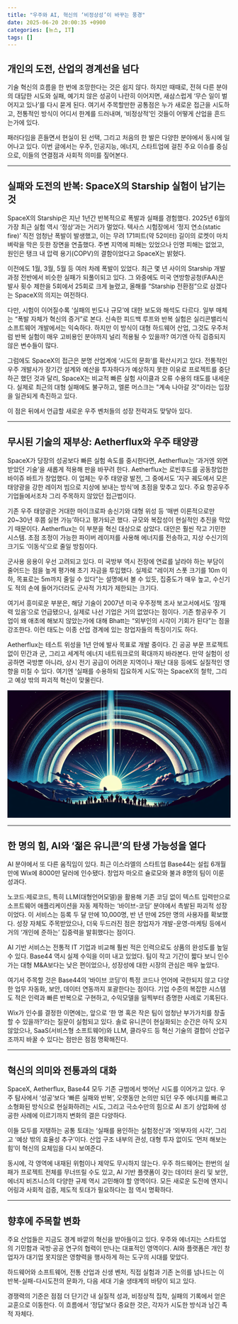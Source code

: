 ```yaml
---
title: "우주와 AI, 혁신의 ‘비정상성’이 바꾸는 풍경"
date: 2025-06-20 20:00:35 +0900
categories: [뉴스, IT]
tags: []
---
```


## 개인의 도전, 산업의 경계선을 넘다

기술 혁신의 흐름을 한 번에 조망한다는 것은 쉽지 않다. 하지만 때때로, 전혀 다른 분야의 대담한 시도와 실패, 예기치 않은 성공이 나란히 이어지면, 새삼스럽게 ‘무슨 일이 벌어지고 있나’를 다시 묻게 된다. 여기서 주목할만한 공통점은 누가 새로운 접근을 시도하고, 전통적인 방식이 어디서 한계를 드러내며, ‘비정상적’인 것들이 어떻게 산업을 흔드는가에 있다.

패러다임을 흔들면서 현실이 된 선택, 그리고 처음의 한 발은 다양한 분야에서 동시에 일어나고 있다. 이번 글에서는 우주, 인공지능, 에너지, 스타트업에 걸친 주요 이슈를 중심으로, 이들의 연결점과 사회적 의미를 짚어본다.

---

## 실패와 도전의 반복: SpaceX의 Starship 실험이 남기는 것

SpaceX의 Starship은 지난 1년간 반복적으로 폭발과 실패를 경험했다. 2025년 6월의 가장 최근 실험 역시 ‘정상’과는 거리가 멀었다. 텍사스 시험장에서 ‘정지 연소(static fire)’ 직전 엄청난 폭발이 발생했고, 이는 무려 171피트(약 52미터) 길이의 로켓이 마치 벼락을 막은 듯한 장면을 연출했다. 주변 지역에 피해는 있었으나 인명 피해는 없었고, 원인은 탱크 내 압력 용기(COPV)의 결함이었다고 SpaceX는 밝혔다.

이전에도 1월, 3월, 5월 등 여러 차례 폭발이 있었다. 최근 몇 년 사이의 Starship 개발 과정 전반에서 비슷한 실패가 되풀이되고 있다. 그 와중에도 미국 연방항공청(FAA)은 발사 횟수 제한을 5회에서 25회로 크게 늘렸고, 올해를 “Starship 전환점”으로 삼겠다는 SpaceX의 의지는 여전하다.

다만, 시험이 이어질수록 ‘실패의 빈도나 규모’에 대한 보도와 해석도 다르다. 일부 매체는 “폭발 자체가 혁신의 증거”로 본다. 신속한 피드백 루프와 반복 실험은 실리콘밸리식 소프트웨어 개발에서는 익숙하다. 하지만 이 방식이 대형 하드웨어 산업, 그것도 우주처럼 반복 실험이 매우 고비용인 분야까지 널리 적용될 수 있을까? 여기엔 아직 검증되지 않은 변수들이 많다.

그럼에도 SpaceX의 접근은 분명 산업계에 ‘시도의 문화’를 확산시키고 있다. 전통적인 우주 개발사가 장기간 설계와 예산을 투자하다가 예상하지 못한 이유로 프로젝트를 중단하곤 했던 것과 달리, SpaceX는 비교적 빠른 실험 사이클과 오류 수용의 태도를 내세운다. 실제로 최근의 대형 실패에도 불구하고, 엘론 머스크는 "계속 나아갈 것"이라는 입장을 일관되게 촉진하고 있다.

이 점은 뒤에서 언급할 새로운 우주 벤처들의 성장 전략과도 맞닿아 있다.

---

## 무시된 기술의 재부상: Aetherflux와 우주 태양광

SpaceX가 당장의 성공보다 빠른 실험 속도를 중시한다면, Aetherflux는 ‘과거엔 외면받았던 기술’을 새롭게 적용해 판을 바꾸려 한다. Aetherflux는 로빈후드를 공동창업한 바이쥬 바트가 창업했다. 이 업체는 우주 태양광 발전, 그 중에서도 ‘지구 궤도에서 모은 태양광을 강한 레이저 빔으로 지상에 보내는 방식’에 초점을 맞추고 있다. 주요 항공우주 기업들에서조차 그리 주목하지 않았던 접근법이다.

기존 우주 태양광은 거대한 마이크로파 송신기와 대형 위성 등 ‘매번 이론적으로만 20~30년 후쯤 실현 가능’하다고 평가되곤 했다. 규모와 복잡성이 현실적인 추진을 막았기 때문이다. Aetherflux는 이 부분을 혁신 대상으로 삼았다. 대안은 훨씬 작고 기민한 시스템. 초점 조정이 가능한 파이버 레이저를 사용해 에너지를 전송하고, 지상 수신기의 크기도 ‘이동식’으로 줄일 방침이다.

군사용 응용이 우선 고려되고 있다. 미 국방부 역시 전장에 연료를 날라야 하는 부담이 줄어드는 점을 높게 평가해 초기 자금을 투입했다. 실제로 "레이저 스폿 크기를 10m 이하, 목표로는 5m까지 줄일 수 있다"는 설명에서 볼 수 있듯, 집중도가 매우 높고, 수신기도 적의 손에 들어가더라도 군사적 가치가 제한되는 크기다.

여기서 흥미로운 부분은, 해당 기술이 2007년 미국 우주정책 조사 보고서에서도 ‘잠재력 있음’으로 언급됐으나, 실제로 나선 기업은 거의 없었다는 점이다. 기존 항공우주 기업이 왜 애초에 해보지 않았는가에 대해 Bhatt는 “외부인의 시각이 기회가 된다”는 점을 강조한다. 이런 태도는 이종 산업 경계에 있는 창업자들의 특징이기도 하다.

Aetherflux는 테스트 위성을 1년 안에 발사 목표로 개발 중이다. 긴 공공 부문 프로젝트 없이 민간과 군, 그리고 세계적 에너지 네트워크로의 확대까지 바라본다. 만약 실험이 성공하면 국방뿐 아니라, 상시 전기 공급이 어려운 지역이나 재난 대응 등에도 실질적인 영향을 미칠 수 있다. 여기엔 ‘실패를 수용하되 집요하게 시도’하는 SpaceX의 철학, 그리고 예상 밖의 파괴적 혁신이 맞물린다.

![밤하늘을 가로지르는 위성 빔과, 멀리서 이를 지켜보는 사람들의 실루엣](assets/img/2025-06-20-7809f7a5-c21f-4a22-b843-c9ae21e16917/1750417333853.png)

---

## 한 명의 힘, AI와 ‘젊은 유니콘’의 탄생 가능성을 열다

AI 분야에서 또 다른 움직임이 있다. 최근 이스라엘의 스타트업 Base44는 설립 6개월 만에 Wix에 8000만 달러에 인수됐다. 창업자 마오르 슐로모와 불과 8명의 팀이 이룬 성과다.

노코드·제로코드, 특히 LLM(대형언어모델)을 활용해 기존 코딩 없이 텍스트 입력만으로 소프트웨어 애플리케이션을 자동 제작하는 ‘바이브-코딩’ 분야에서 촉발된 파괴적 성장이었다. 이 서비스는 등록 두 달 만에 10,000명, 반 년 만에 25만 명의 사용자를 확보했다. 성장 자체도 주목받았으나, 더욱 두드러진 점은 창업자가 개발-운영-마케팅 등에서 거의 ‘개인에 준하는’ 집중력을 발휘했다는 점이다.

AI 기반 서비스는 전통적 IT 기업과 비교해 훨씬 적은 인력으로도 상품의 완성도를 높일 수 있다. Base44 역시 실제 수익을 이미 내고 있었다. 팀이 작고 기간이 짧다 보니 인수가는 대형 M&A보다는 낮은 편이었으나, 성장성에 대한 시장의 관심은 매우 높았다.

여기서 주목할 것은 Base44의 ‘바이브 코딩’이 특정 코드나 언어에 국한되지 않고 다양한 업무 자동화, 보안, 데이터 연동까지 포괄한다는 점이다. 기업 수준의 복잡한 시스템도 적은 인력과 빠른 반복으로 구현하고, 수익모델을 일찍부터 증명한 사례로 기록된다.

Wix가 인수를 결정한 이면에는, 앞으로 ‘한 명 혹은 작은 팀이 엄청난 부가가치를 창출할 수 있을까?’라는 질문이 실험되고 있다. 솔로 유니콘이 현실화되는 순간은 아직 오지 않았으나, SaaS(서비스형 소프트웨어)와 LLM, 클라우드 등 혁신 기술의 결합이 산업구조까지 바꿀 수 있다는 점만은 점점 명확해진다.

---

## 혁신의 의미와 전통과의 대화

SpaceX, Aetherflux, Base44 모두 기존 규범에서 벗어난 시도를 이어가고 있다. 우주 탐사에서 ‘성공’보다 ‘빠른 실패와 반복’, 오랫동안 논의만 되던 우주 에너지를 빠르고 소형화된 방식으로 현실화하려는 시도, 그리고 극소수만의 힘으로 AI 조기 상업화에 성공한 사례에 이르기까지 변화의 결은 다양하다.

이들 모두를 지탱하는 공통 토대는 ‘실패를 용인하는 실험정신’과 ‘외부자의 시각’, 그리고 ‘예상 밖의 효율성 추구’이다. 산업 구조 내부의 관성, 대형 투자 없이도 ‘먼저 해보는 힘’이 혁신의 요체임을 다시 보여준다.

동시에, 각 영역에 내재된 위험이나 제약도 무시하지 않는다. 우주 하드웨어는 한번의 실패가 프로젝트 전체를 무너뜨릴 수도 있고, AI 기반 플랫폼이 갖는 데이터 윤리 및 보안, 에너지 비즈니스의 다양한 규제 역시 고민해야 할 영역이다. 모든 새로운 도전에 엔지니어링과 사회적 검증, 제도적 토대가 필요하다는 점 역시 명확하다.

---

## 향후에 주목할 변화

주요 산업들은 지금도 경계 바깥의 혁신을 받아들이고 있다. 우주와 에너지는 스타트업의 기민함과 국방·공공 연구의 협력이 만나는 대표적인 영역이다. AI와 플랫폼은 개인 창업자가 대기업 못지않은 영향력을 행사하게 하는 도구의 시대를 맞았다.

하드웨어와 소프트웨어, 전통 산업과 신생 벤처, 직접 실험과 기존 논의를 넘나드는 이 반복-실패-다시도전의 문화가, 다음 세대 기술 생태계의 바탕이 되고 있다. 

경쟁력의 기준은 점점 더 단기간 내 실질적 성과, 비정상적 집착, 실패의 기록에서 얻은 교훈으로 이동한다. 이 흐름에서 ‘정답’보다 중요한 것은, 각자가 시도한 방식과 남긴 족적 자체다.
